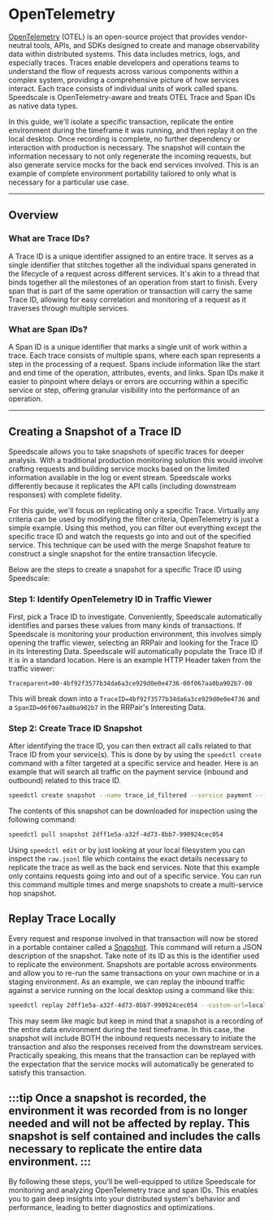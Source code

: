 # OpenTelemetry

[OpenTelemetry](https://opentelemetry.io/docs/what-is-opentelemetry/) (OTEL) is an open-source project that provides vendor-neutral tools, APIs, and SDKs designed to create and manage observability data within distributed systems. This data includes metrics, logs, and especially traces. Traces enable developers and operations teams to understand the flow of requests across various components within a complex system, providing a comprehensive picture of how services interact. Each trace consists of individual units of work called spans. Speedscale is OpenTelemetry-aware and treats OTEL Trace and Span IDs as native data types.

In this guide, we'll isolate a specific transaction, replicate the entire environment during the timeframe it was running, and then replay it on the local desktop. Once recording is complete, no further dependency or interaction with production is necessary. The snapshot will contain the information necessary to not only regenerate the incoming requests, but also generate service mocks for the back end services involved.  This is an example of complete environment portability tailored to only what is necessary for a particular use case.

---

## Overview

### What are Trace IDs?

A Trace ID is a unique identifier assigned to an entire trace. It serves as a single identifier that stitches together all the individual spans generated in the lifecycle of a request across different services. It's akin to a thread that binds together all the milestones of an operation from start to finish. Every span that is part of the same operation or transaction will carry the same Trace ID, allowing for easy correlation and monitoring of a request as it traverses through multiple services.

### What are Span IDs?

A Span ID is a unique identifier that marks a single unit of work within a trace. Each trace consists of multiple spans, where each span represents a step in the processing of a request. Spans include information like the start and end time of the operation, attributes, events, and links. Span IDs make it easier to pinpoint where delays or errors are occurring within a specific service or step, offering granular visibility into the performance of an operation.

---

## Creating a Snapshot of a Trace ID

Speedscale allows you to take snapshots of specific traces for deeper analysis. With a traditional production monitoring solution this would involve crafting requests and building service mocks based on the limited information available in the log or event stream. Speedscale works differently because it replicates the API calls (including downstream responses) with complete fidelity. 

For this guide, we'll focus on replicating only a specific Trace. Virtually any criteria can be used by modifying the filter criteria, OpenTelemetry is just a simple example.  Using this method, you can filter out everything except the specific trace ID and watch the requests go into and out of the specified service. This technique can be used with the merge Snapshot feature to construct a single snapshot for the entire transaction lifecycle.

Below are the steps to create a snapshot for a specific Trace ID using Speedscale:

### Step 1: Identify OpenTelemetry ID in Traffic Viewer

First, pick a Trace ID to investigate. Conveniently, Speedscale automatically identifies and parses these values from many kinds of transactions. If Speedscale is monitoring your production environment, this involves simply opening the traffic viewer, selecting an RRPair and looking for the Trace ID in its Interesting Data. Speedscale will automatically populate the Trace ID if it is in a standard location. Here is an example HTTP Header taken from the traffic viewer:

`Traceparent=00-4bf92f3577b34da6a3ce929d0e0e4736-00f067aa0ba902b7-00`

This will break down into a `TraceID=4bf92f3577b34da6a3ce929d0e0e4736` and a `SpanID=00f067aa0ba902b7` in the RRPair's Interesting Data.

### Step 2: Create Trace ID Snapshot

After identifying the trace ID, you can then extract all calls related to that Trace ID from your service(s). This is done by by using the `speedctl create` command with a filter targeted at a specific service and header. Here is an example that will search all traffic on the payment service (inbound and outbound) related to this trace ID.

```bash
speedctl create snapshot --name trace_id_filtered --service payment --filter '(header[Traceparent] CONTAINS \"4bf92f3577b34da6a3ce929d0e0e4736\") AND (service IS \"payment\")'
```

The contents of this snapshot can be downloaded for inspection using the following command:

```bash
speedctl pull snapshot 2dff1e5a-a32f-4d73-8bb7-990924cec054
```

Using `speedctl edit` or by just looking at your local filesystem you can inspect the `raw.jsonl` file which contains the exact details necessary to replicate the trace as well as the back end services. Note that this example only contains requests going into and out of a specific service. You can run this command multiple times and merge snapshots to create a multi-service hop snapshot.

## Replay Trace Locally

Every request and response involved in that transaction will now be stored in a portable container called a [Snapshot](../reference/glossary.md/#snapshot). This command will return a JSON description of the snapshot. Take note of its ID as this is the identifier used to replicate the environment. Snapshots are portable across environments and allow you to re-run the same transactions on your own machine or in a staging environment. As an example, we can replay the inbound traffic against a service running on the local desktop using a command like this:

```bash
speedctl replay 2dff1e5a-a32f-4d73-8bb7-990924cec054 --custom-url=localhost:9000
```

This may seem like magic but keep in mind that a snapshot is a recording of the entire data environment during the test timeframe. In this case, the snapshot will include BOTH the inbound requests necessary to initiate the transaction and also the responses received from the downstream services. Practically speaking, this means that the transaction can be replayed with the expectation that the service mocks will automatically be generated to satisfy this transaction.

:::tip
Once a snapshot is recorded, the environment it was recorded from is no longer needed and will not be affected by replay. This snapshot is self contained and includes the calls necessary to replicate the entire data environment.
:::
---

By following these steps, you'll be well-equipped to utilize Speedscale for monitoring and analyzing OpenTelemetry trace and span IDs. This enables you to gain deep insights into your distributed system's behavior and performance, leading to better diagnostics and optimizations.
